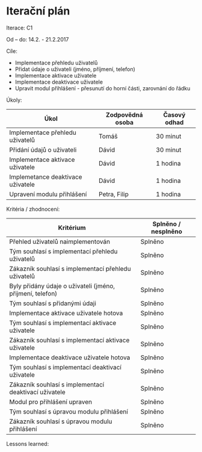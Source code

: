<h1>Iterační plán</h1>
Iterace:  C1

Od – do: 14.2. - 21.2.2017


Cíle:
- Implementace přehledu uživatelů
- Přidat údaje o uživateli (jméno, příjmení, telefon)
- Implementace aktivace uživatele
- Implementace deaktivace uživatele
- Upravit modul přihlášení - přesunutí do horní části, zarovnání do řádku

Úkoly:

|Úkol|	Zodpovědná osoba|	Časový odhad|
|---|---|---|
|Implementace přehledu uživatelů|Tomáš|30 minut|
|Přidání údajů o uživateli|Dávid|30 minut|
|Implementace aktivace uživatele|Dávid|1 hodina|
|Implemetance deaktivace uživatele|Dávid|1 hodina|
|Upravení modulu přihlášení|Petra, Filip|1 hodina|

Kritéria / zhodnocení:

|Kritérium	|Splněno / nesplněno|
|---|---|
|Přehled uživatelů naimplementován|Splněno|
|Tým souhlasí s implementací přehledu uživatelů|Splněno|
|Zákazník souhlasí s implementací přehledu uživatelů|Splněno|
|Byly přidány údaje o uživateli (jméno, přijmení, telefon)|Splněno|
|Tým souhlasí s přidanými údaji|Splněno|
|Implementace aktivace uživatele hotova|Splněno|
|Tým souhlasí s implementací aktivace uživatele|Splněno|
|Zákazník souhlasí s implementací aktivace uživatele|Splněno|
|Implementace deaktivace uživatele hotova|Splněno|
|Tým souhlasí s implementací deaktivací uživatele|Splněno|
|Zákazník souhlasí s implementací deaktivací uživatele|Splněno|
|Modul pro přihlášení upraven|Splněno|
|Tým souhlasí s úpravou modulu přihlášení|Splněno|
|Zákazník souhlasí s úpravou modulu přihlášení|Splněno|

Lessons learned:
